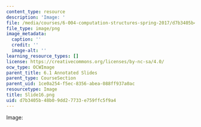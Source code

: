 ```yaml
---
content_type: resource
description: 'Image: '
file: /media/courses/6-004-computation-structures-spring-2017/d7b3405b48b09dd27733e759ffc5f9a4_Slide16.png
file_type: image/png
image_metadata:
  caption: ''
  credit: ''
  image-alt: ''
learning_resource_types: []
license: https://creativecommons.org/licenses/by-nc-sa/4.0/
ocw_type: OCWImage
parent_title: 6.1 Annotated Slides
parent_type: CourseSection
parent_uid: 1ce0a254-f5ec-8356-abea-088ff937a0ac
resourcetype: Image
title: Slide16.png
uid: d7b3405b-48b0-9dd2-7733-e759ffc5f9a4
---
```

Image: 